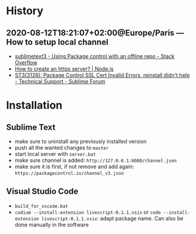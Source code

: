 # History

## 2020-08-12T18:21:07+02:00@Europe/Paris — How to setup local channel

- [sublimetext3 - Using Package control with an offline repo - Stack Overflow](https://stackoverflow.com/questions/50650268/using-package-control-with-an-offline-repo)
- [How to create an https server? &vert; Node.js](https://nodejs.org/en/knowledge/HTTP/servers/how-to-create-a-HTTPS-server/)
- [ST3(3126): Package Control SSL Cert Invalid Errors, reinstall didn't help - Technical Support - Sublime Forum](https://forum.sublimetext.com/t/st3-3126-package-control-ssl-cert-invalid-errors-reinstall-didnt-help/23539/7)





# Installation

## Sublime Text

- make sure to uninstall any previously installed version
- push all the wanted changes to `master`
- start local server with `server.bat`
- make sure channel is added: `http://127.0.0.1:8080/channel.json`
- make sure it is first, if not remove and add again: `https://packagecontrol.io/channel_v3.json`

## Visual Studio Code

- `build_for_vscode.bat`
- `codium --install-extension livescript-0.1.1.vsix` or `code --install-extension livescript-0.1.1.vsix`: adapt package name. Can also be done manually in the software
